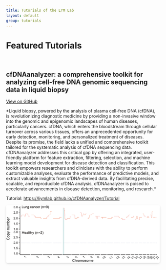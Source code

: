 ```yaml
---
title: Tutorials of the LYM Lab
layout: default
group: tutorials
---
```



<h1>Featured Tutorials</h1>
<br>

<h2>cfDNAanalyzer: a comprehensive toolkit for analyzing cell-free DNA genomic sequencing data in liquid biopsy</h2>
<a href='https://github.com/LiymLab/cfDNAanalyzer' class="btn btn-primary">View on GitHub</a> 
<br>
<p>*Liquid biopsy, powered by the analysis of plasma cell-free DNA (cfDNA), is revolutionizing diagnostic medicine by providing a non-invasive window into the genomic and epigenomic landscapes of human diseases, particularly cancers. cfDNA, which enters the bloodstream through cellular turnover across various tissues, offers an unprecedented opportunity for early detection, monitoring, and personalized treatment of diseases. Despite its promise, the field lacks a unified and comprehensive toolkit tailored for the systematic analysis of cfDNA sequencing data. cfDNAanalyzer addresses this critical gap by offering an integrated, user-friendly platform for feature extraction, filtering, selection, and machine learning model development for disease detection and classification. This toolkit empowers researchers and clinicians with the ability to perform customizable analyses, evaluate the performance of predictive models, and extract valuable insights from cfDNA-derived data. By facilitating precise, scalable, and reproducible cfDNA analysis, cfDNAanalyzer is poised to accelerate advancements in disease detection, monitoring, and research.*</p>

Tutorial: <a href='https://liymlab.github.io/cfDNAanalyzer/Tutorial'>https://liymlab.github.io/cfDNAanalyzer/Tutorial</a> 

<center>
    <img width="800px" 
     src="/cfDNAanalyzer/Figures/Section%201.1.png" 
     style="border-radius: 5px; box-shadow: 0 2px 4px rgba(0,0,0,0.1), 0 4px 10px rgba(0,0,0,0.05);">
    
</center>





